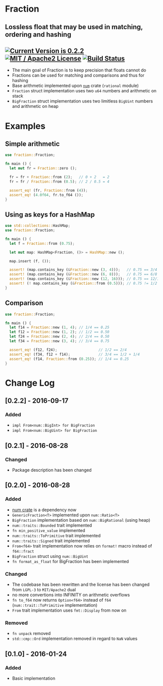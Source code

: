 # Fraction
Lossless float that may be used in matching, ordering and hashing
------

[![Current Version is 0.2.2](https://img.shields.io/crates/v/fraction.svg)](https://crates.io/crates/fraction/) [![MIT / Apache2 License](https://img.shields.io/badge/license-MIT%20/%20Apache2-blue.svg)]() [![Build Status](https://travis-ci.org/dnsl48/fraction.svg?branch=master)](https://travis-ci.org/dnsl48/fraction)
------
 * The main goal of Fraction is to keep precision that floats cannot do
 * Fractions can be used for matching and comparisons and thus for hashing
 * Base arithmetic implemented upon [`num`](http://rust-num.github.io/num/num/index.html) crate (`rational` module)
 * `Fraction` struct implementation uses two `u64` numbers and arithmetic on stack
 * `BigFraction` struct implementation uses two limitless `BigUint` numbers and arithmetic on heap

# Examples

## Simple arithmetic
```rust
use fraction::Fraction;

fn main () {
  let mut fr = Fraction::zero ();

  fr = fr + Fraction::from (2);   // 0 + 2   = 2
  fr = fr / Fraction::from (0.5); // 2 / 0.5 = 4

  assert_eq! (fr, Fraction::from (4));
  assert_eq! (4.0f64, fr.to_f64 ());
}
```

## Using as keys for a HashMap
```rust
use std::collections::HashMap;
use fraction::Fraction;

fn main () {
  let f = Fraction::from (0.75);

  let mut map: HashMap<Fraction, ()> = HashMap::new ();

  map.insert (f, ());

  assert! (map.contains_key (&Fraction::new (3, 4)));   // 0.75 == 3/4
  assert! (map.contains_key (&Fraction::new (6, 8)));   // 0.75 == 6/8
  assert! (map.contains_key (&Fraction::new (12, 16))); // 0.75 == 12/16
  assert! (! map.contains_key (&Fraction::from (0.5))); // 0.75 != 1/2
}
```

## Comparison
```rust
use fraction::Fraction;

fn main () {
  let f14 = Fraction::new (1, 4); // 1/4 == 0.25
  let f12 = Fraction::new (1, 2); // 1/2 == 0.50
  let f24 = Fraction::new (2, 4); // 2/4 == 0.50
  let f34 = Fraction::new (3, 4); // 3/4 == 0.75

  assert_eq! (f12, f24);                   // 1/2 == 2/4
  assert_eq! (f34, f12 + f14);             // 3/4 == 1/2 + 1/4
  assert_eq! (f14, Fraction::from (0.25)); // 1/4 == 0.25
}
```


# Change Log

## [0.2.2] - 2016-09-17
### Added
- `impl From<num::BigInt> for BigFraction`
- `impl From<num::BigUint> for BigFraction`


## [0.2.1] - 2016-08-28
### Changed
- Package description has been changed


## [0.2.0] - 2016-08-28
### Added
- [num crate](https://crates.io/crates/num) is a dependency now
- `GenericFraction<T>` implemented upon `num::Ratio<T>`
- `BigFraction` implementation based on `num::BigRational` (using heap)
- `num::traits::Bounded` trait implemented
- `fn min_positive_value` implemented
- `num::traits::ToPrimitive` trait implemented
- `num::traits::Signed` trait implemented
- `From<f64>` trait implementation now relies on `format!` macro instead of `f64::fract`
- `BigFraction` struct using `num::BigUint`
- `fn format_as_float` for BigFraction has been implemented

### Changed
- The codebase has been rewritten and the license has been changed from `LGPL-3` to `MIT/Apache2` dual
- no more convertions into INFINITY on arithmetic overflows
- `fn to_f64` now returns `Option<f64>` instead of `f64` (`num::trait::ToPrimitive` implementation)
- `From` trait implementation uses `fmt::Display` from now on

### Removed
- `fn unpack` removed
- `std::cmp::Ord` implementation removed in regard to `NaN` values


## [0.1.0] - 2016-01-24
### Added
- Basic implementation
